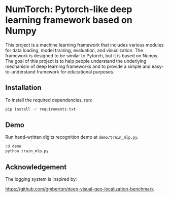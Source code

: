 # NumTorch: Pytorch-like deep learning framework based on Numpy

This project is a machine learning framework that includes various modules for data loading, model training, evaluation, and visualization. The framework is designed to be similar to Pytorch, but it is based on Numpy. The goal of this project is to help people understand the underlying mechanism of deep learning frameworks and to provide a simple and easy-to-understand framework for educational purposes.


## Installation

To install the required dependencies, run:

```sh
pip install -r requirements.txt
```

## Demo

Run hand-written digits recognition demo at `demo/train_mlp.py`.
    
```sh
cd demo
python train_mlp.py
```

## Acknowledgement

The logging system is inspired by:

https://github.com/gmberton/deep-visual-geo-localization-benchmark